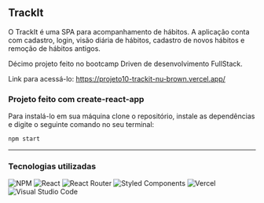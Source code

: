 ## TrackIt

O TrackIt é uma SPA para acompanhamento de hábitos. A aplicação conta com cadastro, login, visão diária de hábitos, cadastro de novos hábitos e remoção de hábitos antigos.

Décimo projeto feito no bootcamp Driven de desenvolvimento FullStack.

Link para acessá-lo: https://projeto10-trackit-nu-brown.vercel.app/

### Projeto feito com create-react-app
Para instalá-lo em sua máquina clone o repositório, instale as dependências e digite o seguinte comando no seu terminal:
```bash
npm start
```
---
### Tecnologias utilizadas
![NPM](https://img.shields.io/badge/NPM-%23CB3837.svg?style=for-the-badge&logo=npm&logoColor=white)
![React](https://img.shields.io/badge/react-%2320232a.svg?style=for-the-badge&logo=react&logoColor=%2361DAFB)
![React Router](https://img.shields.io/badge/React_Router-CA4245?style=for-the-badge&logo=react-router&logoColor=white)
![Styled Components](https://img.shields.io/badge/styled--components-DB7093?style=for-the-badge&logo=styled-components&logoColor=white)
![Vercel](https://img.shields.io/badge/vercel-%23000000.svg?style=for-the-badge&logo=vercel&logoColor=white)
![Visual Studio Code](https://img.shields.io/badge/Visual%20Studio%20Code-0078d7.svg?style=for-the-badge&logo=visual-studio-code&logoColor=white)
